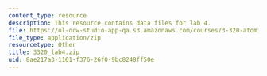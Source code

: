 ```yaml
---
content_type: resource
description: This resource contains data files for lab 4.
file: https://ol-ocw-studio-app-qa.s3.amazonaws.com/courses/3-320-atomistic-computer-modeling-of-materials-sma-5107-spring-2005/8ae217a31161f37626f09bc8248ff50e_3320_lab4.zip
file_type: application/zip
resourcetype: Other
title: 3320_lab4.zip
uid: 8ae217a3-1161-f376-26f0-9bc8248ff50e
---
```

